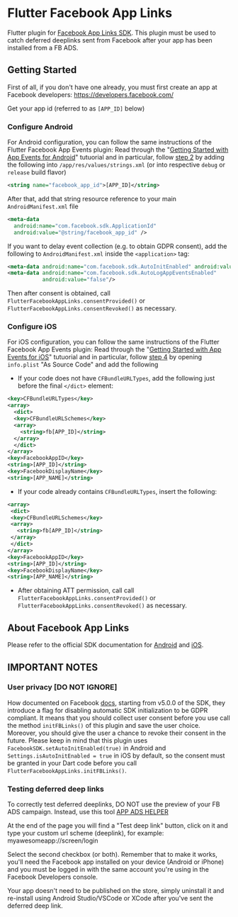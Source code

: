 # Flutter Facebook App Links

Flutter plugin for [Facebook App Links SDK](https://developers.facebook.com/docs/app-ads/deep-linking/). This plugin must be used to catch deferred deeplinks sent from Facebook after your app has been installed from a FB ADS.

## Getting Started

First of all, if you don't have one already, you must first create an app at Facebook developers: https://developers.facebook.com/

Get your app id (referred to as `[APP_ID]` below)

### Configure Android

For Android configuration, you can follow the same instructions of the Flutter Facebook App Events plugin:
Read through the "[Getting Started with App Events for Android](https://developers.facebook.com/docs/app-events/getting-started-app-events-android)" tutuorial and in particular, follow [step 2](https://developers.facebook.com/docs/app-events/getting-started-app-events-android#2--add-your-facebook-app-id) by adding the following into `/app/res/values/strings.xml` (or into respective `debug` or `release` build flavor)

```xml
<string name="facebook_app_id">[APP_ID]</string>
```

After that, add that string resource reference to your main `AndroidManifest.xml` file

```xml
<meta-data
  android:name="com.facebook.sdk.ApplicationId"
  android:value="@string/facebook_app_id" />
```

If you want to delay event collection (e.g. to obtain GDPR consent), add the following to `AndroidManifest.xml` inside the `<application>` tag:

```xml
<meta-data android:name="com.facebook.sdk.AutoInitEnabled" android:value="false" />
<meta-data android:name="com.facebook.sdk.AutoLogAppEventsEnabled"
           android:value="false"/>
```

Then after consent is obtained, call `FlutterFacebookAppLinks.consentProvided()` or `FlutterFacebookAppLinks.consentRevoked()` as necessary.

### Configure iOS

For iOS configuration, you can follow the same instructions of the Flutter Facebook App Events plugin:
Read through the "[Getting Started with App Events for iOS](https://developers.facebook.com/docs/app-events/getting-started-app-events-ios)" tutuorial and in particular, follow [step 4](https://developers.facebook.com/docs/app-events/getting-started-app-events-ios#plist-config) by opening `info.plist` "As Source Code" and add the following

- If your code does not have `CFBundleURLTypes`, add the following just before the final `</dict>` element:

```xml
<key>CFBundleURLTypes</key>
<array>
  <dict>
  <key>CFBundleURLSchemes</key>
  <array>
    <string>fb[APP_ID]</string>
  </array>
  </dict>
</array>
<key>FacebookAppID</key>
<string>[APP_ID]</string>
<key>FacebookDisplayName</key>
<string>[APP_NAME]</string>
```

- If your code already contains `CFBundleURLTypes`, insert the following:

```xml
<array>
 <dict>
 <key>CFBundleURLSchemes</key>
 <array>
   <string>fb[APP_ID]</string>
 </array>
 </dict>
</array>
<key>FacebookAppID</key>
<string>[APP_ID]</string>
<key>FacebookDisplayName</key>
<string>[APP_NAME]</string>
```

- After obtaining ATT permission, call call `FlutterFacebookAppLinks.consentProvided()` or `FlutterFacebookAppLinks.consentRevoked()` as necessary.

## About Facebook App Links

Please refer to the official SDK documentation for [Android](https://developers.facebook.com/docs/app-ads/deep-linking/) and [iOS](https://developers.facebook.com/docs/app-ads/deep-linking/).

## IMPORTANT NOTES

### User privacy [DO NOT IGNORE]

How documented on Facebook [docs](https://developers.facebook.com/docs/app-ads/deep-linking/), starting from v5.0.0 of the SDK, they introduce a flag for disabling automatic SDK initialization to be GDPR compliant.
It means that you should collect user consent before you use call the method `initFBLinks()` of this plugin and save the user choice. Moreover, you should give the user a chance to revoke their consent in the future.
Please keep in mind that this plugin uses `FacebookSDK.setAutoInitEnabled(true)` in Android and `Settings.isAutoInitEnabled = true` in iOS by default, so the consent must be granted in your Dart code before you call `FlutterFacebookAppLinks.initFBLinks()`.

### Testing deferred deep links

To correctly test deferred deeplinks, DO NOT use the preview of your FB ADS campaign.
Instead, use this tool [APP ADS HELPER](https://developers.facebook.com/tools/app-ads-helper)

At the end of the page you will find a "Test deep link" button,
click on it and type your custom url scheme (deeplink), for example: myawesomeapp://screen/login

Select the second checkbox (or both). Remember that to make it works, you'll need the Facebook app installed on your device (Android or iPhone) and you must be logged in with the same account you're using in the Facebook Developers console.

Your app doesn't need to be published on the store, simply uninstall it and re-install using Android Studio/VSCode or XCode after you've sent the deferred deep link.
